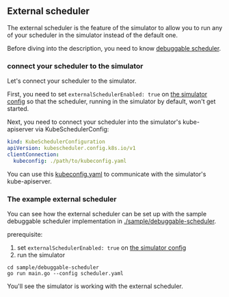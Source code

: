 ## External scheduler

The external scheduler is the feature of the simulator 
to allow you to run any of your scheduler in the simulator instead of the default one.

Before diving into the description, you need to know [debuggable scheduler](./debuggable-scheduler.md).

### connect your scheduler to the simulator

Let's connect your scheduler to the simulator.

First, you need to set `externalSchedulerEnabled: true` on [the simulator config](../config.yaml)
so that the scheduler, running in the simulator by default, won't get started.

Next, you need to connect your scheduler into the simulator's kube-apiserver via KubeSchedulerConfig:

```yaml
kind: KubeSchedulerConfiguration
apiVersion: kubescheduler.config.k8s.io/v1
clientConnection:
  kubeconfig: ./path/to/kubeconfig.yaml
```

You can use this [kubeconfig.yaml](./kubeconfig.yaml) to communicate with the simulator's kube-apiserver.

### The example external scheduler

You can see how the external scheduler can be set up 
with the sample debuggable scheduler implementation in [./sample/debuggable-scheduler](./sample/debuggable-scheduler).

prerequisite:
1. set `externalSchedulerEnabled: true` on [the simulator config](../config.yaml)
2. run the simulator 

```shell
cd sample/debuggable-scheduler
go run main.go --config scheduler.yaml
```

You'll see the simulator is working with the external scheduler.